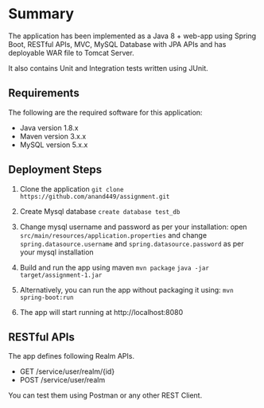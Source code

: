 # Summary

The application has been implemented as a Java 8 + web-app using Spring Boot, RESTful APIs, MVC, MySQL Database with JPA APIs and has deployable WAR file to Tomcat Server.

It also contains Unit and Integration tests written using JUnit.

## Requirements
The following are the required software for this application:

- Java version 1.8.x
- Maven version 3.x.x
- MySQL version 5.x.x

## Deployment Steps

1. Clone the application
`git clone https://github.com/anand449/assignment.git`

2. Create Mysql database
`create database test_db`

3. Change mysql username and password as per your installation:
    open `src/main/resources/application.properties` and change `spring.datasource.username` and `spring.datasource.password` as per your mysql installation

4. Build and run the app using maven
`mvn package`
`java -jar target/assignment-1.jar`

5. Alternatively, you can run the app without packaging it using:
`mvn spring-boot:run`

6. The app will start running at http://localhost:8080

## RESTful APIs

The app defines following Realm APIs.

- GET /service/user/realm/{id}
- POST /service/user/realm

You can test them using Postman or any other REST Client.